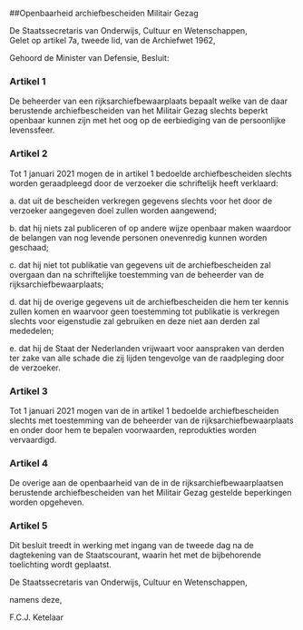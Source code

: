 <meta http-equiv='Content-Type' content='text/html; charset=utf-8' />

##Openbaarheid archiefbescheiden Militair Gezag

De Staatssecretaris van Onderwijs, Cultuur en Wetenschappen,  
Gelet op artikel 7a, tweede lid, van de Archiefwet 1962,

Gehoord de Minister van Defensie,
Besluit:    

### Artikel  1  

De beheerder van een rijksarchiefbewaarplaats bepaalt welke van de daar berustende archiefbescheiden van het Militair Gezag slechts beperkt openbaar kunnen zijn met het oog op de eerbiediging van de persoonlijke levenssfeer.  

### Artikel  2  

Tot 1 januari 2021 mogen de in artikel 1 bedoelde archiefbescheiden slechts worden geraadpleegd door de verzoeker die schriftelijk heeft verklaard: 

a. dat uit de bescheiden verkregen gegevens slechts voor het door de verzoeker aangegeven doel zullen worden aangewend;  

b. dat hij niets zal publiceren of op andere wijze openbaar maken waardoor de belangen van nog levende personen onevenredig kunnen worden geschaad;  

c. dat hij niet tot publikatie van gegevens uit de archiefbescheiden zal overgaan dan na schriftelijke toestemming van de beheerder van de rijksarchiefbewaarplaats;  

d. dat hij de overige gegevens uit de archiefbescheiden die hem ter kennis zullen komen en waarvoor geen toestemming tot publikatie is verkregen slechts voor eigenstudie zal gebruiken en deze niet aan derden zal mededelen;  

e. dat hij de Staat der Nederlanden vrijwaart voor aanspraken van derden ter zake van alle schade die zij lijden tengevolge van de raadpleging door de verzoeker.    

### Artikel  3  

Tot 1 januari 2021 mogen van de in artikel 1 bedoelde archiefbescheiden slechts met toestemming van de beheerder van de rijksarchiefbewaarplaats en onder door hem te bepalen voorwaarden, reprodukties worden vervaardigd.  

### Artikel  4  

De overige aan de openbaarheid van de in de rijksarchiefbewaarplaatsen berustende archiefbescheiden van het Militair Gezag gestelde beperkingen worden opgeheven.  

### Artikel  5  

Dit besluit treedt in werking met ingang van de tweede dag na de dagtekening van de Staatscourant, waarin het met de bijbehorende toelichting wordt geplaatst.  

De 
Staatssecretaris van Onderwijs, Cultuur en Wetenschappen, 

namens deze, 

F.C.J. Ketelaar      
